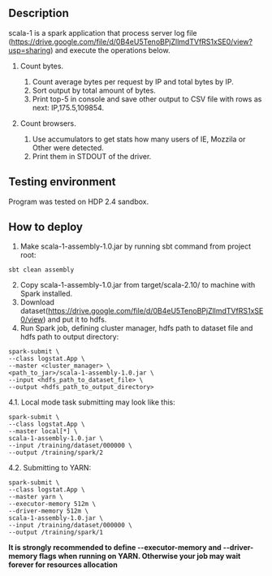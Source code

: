 ## Description

scala-1 is a spark application that process server log file (https://drive.google.com/file/d/0B4eU5TenoBPjZllmdTVfRS1xSE0/view?usp=sharing) and execute the operations below.

1. Count bytes.
    1. Count average bytes per request by IP and total bytes by IP.
    2. Sort output by total amount of bytes.
    3. Print top-5 in console and save other output to CSV file with rows as next: IP,175.5,109854.

2. Count browsers.
    1. Use accumulators to get stats how many users of IE, Mozzila or Other were detected.
    2. Print them in STDOUT of the driver.

## Testing environment

Program was tested on HDP 2.4 sandbox.

## How to deploy

1. Make scala-1-assembly-1.0.jar by running sbt command from project root:
```
sbt clean assembly
```
2. Copy scala-1-assembly-1.0.jar from target/scala-2.10/ to machine with Spark installed.
3. Download dataset(https://drive.google.com/file/d/0B4eU5TenoBPjZllmdTVfRS1xSE0/view) and put it to hdfs.
4. Run Spark job, defining cluster manager, hdfs path to dataset file and hdfs path to output directory:
```
spark-submit \
--class logstat.App \
--master <cluster_manager> \
<path_to_jar>/scala-1-assembly-1.0.jar \
--input <hdfs_path_to_dataset_file> \
--output <hdfs_path_to_output_directory>
```
4.1. Local mode task submitting may look like this:
```
spark-submit \
--class logstat.App \
--master local[*] \
scala-1-assembly-1.0.jar \
--input /training/dataset/000000 \
--output /training/spark/2
```
4.2. Submitting to YARN:
```
spark-submit \
--class logstat.App \
--master yarn \
--executor-memory 512m \
--driver-memory 512m \
scala-1-assembly-1.0.jar \
--input /training/dataset/000000 \
--output /training/spark/1
```
**It is strongly recommended to define --executor-memory and --driver-memory flags when running on YARN. Otherwise your job may wait forever for resources allocation**